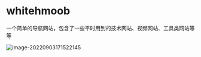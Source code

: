 # whitehmoob
一个简单的导航网站，包含了一些平时用到的技术网站、视频网站、工具类网站等等

![image-20220903171522145](https://picgo-liziyuan.oss-cn-hangzhou.aliyuncs.com/img202209031715315.png)
